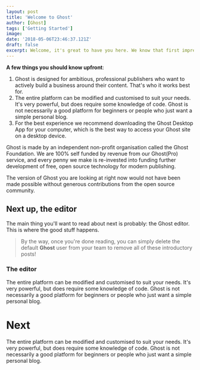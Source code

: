 ```yaml
---
layout: post
title: 'Welcome to Ghost'
author: [Ghost]
tags: ['Getting Started']
image: 
date: '2018-05-06T23:46:37.121Z'
draft: false
excerpt: Welcome, it's great to have you here. We know that first impressions are important, so we've populated your new site with some initial getting started posts that will help you get familiar with everything in no time.
---
```


**A few things you should know upfront**:

1. Ghost is designed for ambitious, professional publishers who want to actively build a business around their content. That's who it works best for.
2. The entire platform can be modified and customised to suit your needs. It's very powerful, but does require some knowledge of code. Ghost is not necessarily a good platform for beginners or people who just want a simple personal blog.
3. For the best experience we recommend downloading the Ghost Desktop App for your computer, which is the best way to access your Ghost site on a desktop device.

Ghost is made by an independent non-profit organisation called the Ghost Foundation. We are 100% self funded by revenue from our Ghost(Pro) service, and every penny we make is re-invested into funding further development of free, open source technology for modern publishing.

The version of Ghost you are looking at right now would not have been made possible without generous contributions from the open source community.

## Next up, the editor

The main thing you'll want to read about next is probably: the Ghost editor. This is where the good stuff happens.

> By the way, once you're done reading, you can simply delete the default **Ghost** user from your team to remove all of these introductory posts!

### The editor
The entire platform can be modified and customised to suit your needs. It's very powerful, but does require some knowledge of code. Ghost is not necessarily a good platform for beginners or people who just want a simple personal blog.


# Next
The entire platform can be modified and customised to suit your needs. It's very powerful, but does require some knowledge of code. Ghost is not necessarily a good platform for beginners or people who just want a simple personal blog.
